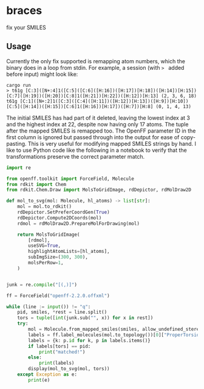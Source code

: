 # braces
fix your SMILES

## Usage
Currently the only fix supported is remapping atom numbers, which the binary
does in a loop from stdin. For example, a session (with `> ` added before input)
might look like:

``` shell
cargo run
> t61g [C:3]([N+:4]1([C:5]([C:6]([H:16])([H:17])[H:18])([H:14])[H:15])[C:7]([H:19])([H:20])[C:8]1([H:21])[H:22])([H:12])[H:13] (2, 3, 6, 18)
t61g [C:1]([N+:2]1([C:3]([C:4]([H:11])([H:12])[H:13])([H:9])[H:10])[C:5]([H:14])([H:15])[C:6]1([H:16])[H:17])([H:7])[H:8] (0, 1, 4, 13)
```

The initial SMILES has had part of it deleted, leaving the lowest index at 3 and
the highest index at 22, despite now having only 17 atoms. The tuple after the
mapped SMILES is remapped too. The OpenFF parameter ID in the first column is
ignored but passed through into the output for ease of copy-pasting. This is
very useful for modifying mapped SMILES strings by hand. I like to use Python
code like the following in a notebook to verify that the transformations
preserve the correct parameter match.

``` python
import re

from openff.toolkit import ForceField, Molecule
from rdkit import Chem
from rdkit.Chem.Draw import MolsToGridImage, rdDepictor, rdMolDraw2D

def mol_to_svg(mol: Molecule, hl_atoms) -> list[str]:
    mol = mol.to_rdkit()
    rdDepictor.SetPreferCoordGen(True)
    rdDepictor.Compute2DCoords(mol)
    rdmol = rdMolDraw2D.PrepareMolForDrawing(mol)

    return MolsToGridImage(
        [rdmol],
        useSVG=True,
        highlightAtomLists=[hl_atoms],
        subImgSize=(300, 300),
        molsPerRow=1,
    )


junk = re.compile("[(,)]")

ff = ForceField("openff-2.2.0.offxml")

while (line := input()) != "q":
    pid, smiles, *rest = line.split()
    tors = tuple([int(junk.sub("", x)) for x in rest])
    try:
        mol = Molecule.from_mapped_smiles(smiles, allow_undefined_stereo=True)
        labels = ff.label_molecules(mol.to_topology())[0]["ProperTorsions"]
        labels = {k: p.id for k, p in labels.items()}
        if labels[tors] == pid:
            print("matched!")
        else:
            print(labels)
        display(mol_to_svg(mol, tors))
    except Exception as e:
        print(e)
```

